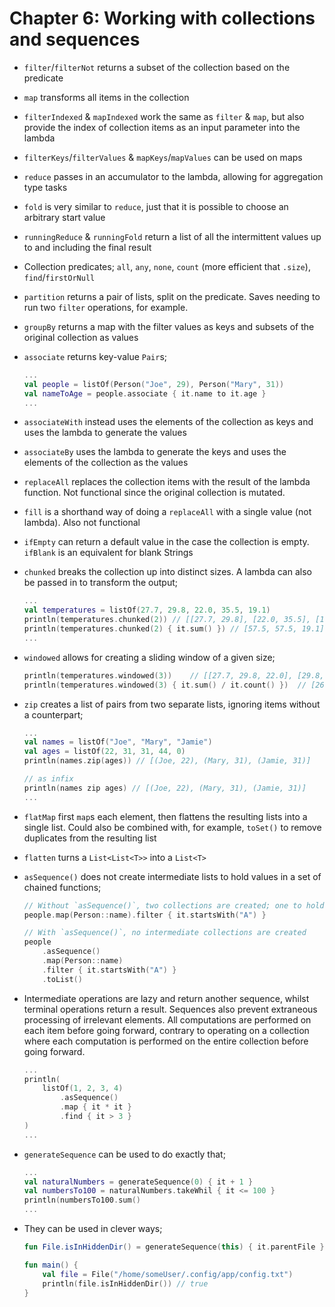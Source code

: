 # Chapter 6: Working with collections and sequences

- `filter`/`filterNot` returns a subset of the collection based on the predicate

- `map` transforms all items in the collection

- `filterIndexed` & `mapIndexed` work the same as `filter` & `map`, but also provide the index of collection items as an input parameter into the lambda

- `filterKeys`/`filterValues` & `mapKeys`/`mapValues` can be used on maps

- `reduce` passes in an accumulator to the lambda, allowing for aggregation type tasks

- `fold` is very similar to `reduce`, just that it is possible to choose an arbitrary start value

- `runningReduce` & `runningFold` return a list of all the intermittent values up to and including the final result

- Collection predicates; `all`, `any`, `none`, `count` (more efficient that `.size`), `find`/`firstOrNull`

- `partition` returns a pair of lists, split on the predicate. Saves needing to run two `filter` operations, for example.

- `groupBy` returns a map with the filter values as keys and subsets of the original collection as values

- `associate` returns key-value `Pair`s;
    ```kotlin
    ...
    val people = listOf(Person("Joe", 29), Person("Mary", 31))
    val nameToAge = people.associate { it.name to it.age }
    ...
    ```

- `associateWith` instead uses the elements of the collection as keys and uses the lambda to generate the values

- `associateBy` uses the lambda to generate the keys and uses the elements of the collection as the values

- `replaceAll` replaces the collection items with the result of the lambda function. Not functional since the original collection is mutated.

- `fill` is a shorthand way of doing a `replaceAll` with a single value (not lambda). Also not functional

- `ifEmpty` can return a default value in the case the collection is empty. `ifBlank` is an equivalent for blank Strings

- `chunked` breaks the collection up into distinct sizes. A lambda can also be passed in to transform the output;
    ```kotlin
    ...
    val temperatures = listOf(27.7, 29.8, 22.0, 35.5, 19.1)
    println(temperatures.chunked(2)) // [[27.7, 29.8], [22.0, 35.5], [19.1]]
    println(temperatures.chunked(2) { it.sum() }) // [57.5, 57.5, 19.1]
    ...
    ```
- `windowed` allows for creating a sliding window of a given size;
    ```kotlin
    println(temperatures.windowed(3))    // [[27.7, 29.8, 22.0], [29.8, 22.0, 35.5], [22.0, 35.5, 19.1]]
    println(temperatures.windowed(3) { it.sum() / it.count() })  // [26.5, 29.09999999999999998, 25.533333333333333]
    ```

- `zip` creates a list of pairs from two separate lists, ignoring items without a counterpart;
    ```kotlin
    ...
    val names = listOf("Joe", "Mary", "Jamie")
    val ages = listOf(22, 31, 31, 44, 0)
    println(names.zip(ages)) // [(Joe, 22), (Mary, 31), (Jamie, 31)]

    // as infix
    println(names zip ages) // [(Joe, 22), (Mary, 31), (Jamie, 31)]
    ...
    ```

- `flatMap` first `map`s each element, then flattens the resulting lists into a single list. Could also be combined with, for example, `toSet()` to remove duplicates from the resulting list

- `flatten` turns a `List<List<T>>` into a `List<T>`

- `asSequence()` does not create intermediate lists to hold values in a set of chained functions;
    ```kotlin
    // Without `asSequence()`, two collections are created; one to hold the values from the `map` function and one for the final result out of `filter`
    people.map(Person::name).filter { it.startsWith("A") }

    // With `asSequence()`, no intermediate collections are created
    people
        .asSequence()
        .map(Person::name)
        .filter { it.startsWith("A") }
        .toList()
    ```

- Intermediate operations are lazy and return another sequence, whilst terminal operations return a result. Sequences also prevent extraneous processing of irrelevant elements. All computations are performed on each item before going forward, contrary to operating on a collection where each computation is performed on the entire collection before going forward.
    ```kotlin
    ...
    println(
        listOf(1, 2, 3, 4)
            .asSequence()
            .map { it * it }
            .find { it > 3 }
    )
    ...
    ```

- `generateSequence` can be used to do exactly that;
    ```kotlin
    ...
    val naturalNumbers = generateSequence(0) { it + 1 }
    val numbersTo100 = naturalNumbers.takeWhil { it <= 100 }
    println(numbersTo100.sum()
    ...
    ```

- They can be used in clever ways;
    ```kotlin
    fun File.isInHiddenDir() = generateSequence(this) { it.parentFile }.any { it.isHidden}

    fun main() {
        val file = File("/home/someUser/.config/app/config.txt")
        println(file.isInHiddenDir()) // true
    }
    ```


